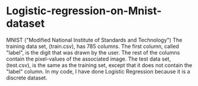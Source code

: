 # Logistic-regression-on-Mnist-dataset
MNIST ("Modified National Institute of Standards and Technology")
The training data set, (train.csv), has 785 columns. The first column, called "label", is the digit that was drawn by the user. The rest of the columns contain the pixel-values of the associated image. The test data set, (test.csv), is the same as the training set, except that it does not contain the "label" column.
In my code, I have done Logistic Regression because it is a discrete dataset. 
